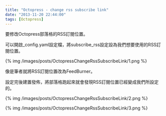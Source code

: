 ```yaml
---
title: "Octopress - change rss subscribe link"
date: "2013-11-20 22:44:00"
tags: [Octopress]
---
```



要修改Octopress部落格的RSS訂閱位置。 

可以開啟_config.yaml設定檔，將subscribe_rss設定設為我們想要使用的RSS訂閱位置。 

<!--More-->

{% img /images/posts/OctopressChangeRssSubscribeLink/1.png %}


像是筆者就將RSS訂閱位置改為FeedBurner。 

設定完後建置發佈，將部落格跑起來就會發現RSS訂閱位置已經變成我們所設定的。

{% img /images/posts/OctopressChangeRssSubscribeLink/2.png %}

{% img /images/posts/OctopressChangeRssSubscribeLink/3.png %}
